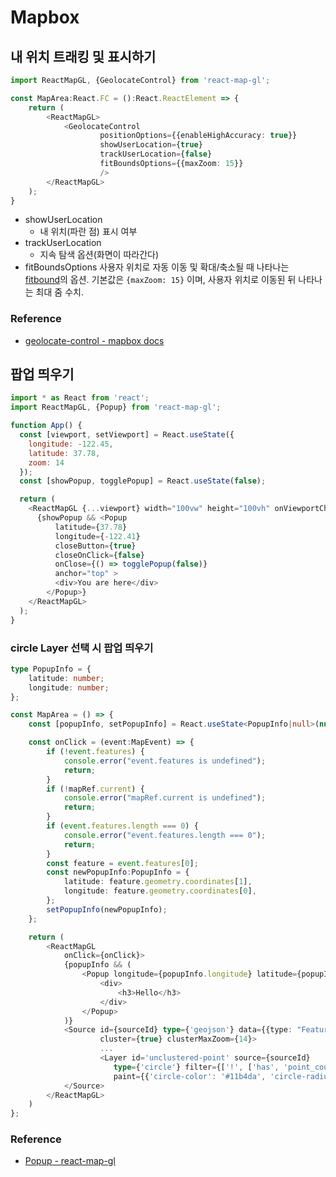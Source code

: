 # Mapbox

## 내 위치 트래킹 및 표시하기

```typescript
import ReactMapGL, {GeolocateControl} from 'react-map-gl';

const MapArea:React.FC = ():React.ReactElement => {
    return (
        <ReactMapGL>
            <GeolocateControl
                    positionOptions={{enableHighAccuracy: true}}
                    showUserLocation={true}
                    trackUserLocation={false}
                    fitBoundsOptions={{maxZoom: 15}}
                    />
        </ReactMapGL>
    );
}
```

- showUserLocation
    - 내 위치(파란 점) 표시 여부
- trackUserLocation
    - 지속 탐색 옵션(화면이 따라간다)
- fitBoundsOptions
    사용자 위치로 자동 이동 및 확대/축소될 때 나타나는 [fitbound](https://visgl.github.io/react-map-gl/docs/api-reference/web-mercator-viewport#fitboundsbounds-options-object)의 옵션. 기본값은 `{maxZoom: 15}` 이며, 사용자 위치로 이동된 뒤 나타나는 최대 줌 수치.


### Reference
- [geolocate-control - mapbox docs](https://visgl.github.io/react-map-gl/docs/api-reference/geolocate-control)


## 팝업 띄우기

```javascript
import * as React from 'react';
import ReactMapGL, {Popup} from 'react-map-gl';

function App() {
  const [viewport, setViewport] = React.useState({
    longitude: -122.45,
    latitude: 37.78,
    zoom: 14
  });
  const [showPopup, togglePopup] = React.useState(false);

  return (
    <ReactMapGL {...viewport} width="100vw" height="100vh" onViewportChange={setViewport}>
      {showPopup && <Popup
          latitude={37.78}
          longitude={-122.41}
          closeButton={true}
          closeOnClick={false}
          onClose={() => togglePopup(false)}
          anchor="top" >
          <div>You are here</div>
        </Popup>}
    </ReactMapGL>
  );
}
```

### circle Layer 선택 시 팝업 띄우기

```typescript
type PopupInfo = {
    latitude: number;
    longitude: number;
};

const MapArea = () => {
    const [popupInfo, setPopupInfo] = React.useState<PopupInfo|null>(null);

    const onClick = (event:MapEvent) => {
        if (!event.features) {
            console.error("event.features is undefined");
            return;
        }
        if (!mapRef.current) {
            console.error("mapRef.current is undefined");
            return;
        }
        if (event.features.length === 0) {
            console.error("event.features.length === 0");
            return;
        }
        const feature = event.features[0];
        const newPopupInfo:PopupInfo = {
            latitude: feature.geometry.coordinates[1],
            longitude: feature.geometry.coordinates[0],
        };
        setPopupInfo(newPopupInfo);
    };

    return (
        <ReactMapGL
            onClick={onClick}>
            {popupInfo && (
                <Popup longitude={popupInfo.longitude} latitude={popupInfo.latitude} onClose={() => {setPopupInfo(null)}} closeButton={true}>
                    <div>
                        <h3>Hello</h3>
                    </div>
                </Popup>
            )}
            <Source id={sourceId} type={'geojson'} data={{type: "FeatureCollection", features: features}}  
                    cluster={true} clusterMaxZoom={14}>
                    ...
                    <Layer id='unclustered-point' source={sourceId}
                       type={'circle'} filter={['!', ['has', 'point_count']]}
                       paint={{'circle-color': '#11b4da', 'circle-radius': 5, 'circle-stroke-width': 1, 'circle-stroke-color': '#fff'}} />
            </Source>
        </ReactMapGL>
    )
};
```

### Reference
- [Popup - react-map-gl](https://visgl.github.io/react-map-gl/docs/api-reference/popup)